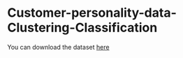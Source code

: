 # Customer-personality-data-Clustering-Classification
You can download the dataset <a href="https://www.kaggle.com/datasets/imakash3011/customer-personality-analysis">here</a> 
